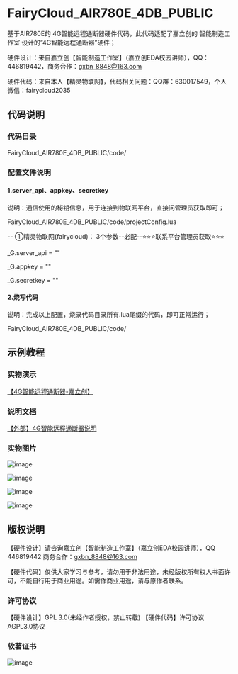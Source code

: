# FairyCloud_AIR780E_4DB_PUBLIC
基于AIR780E的 4G智能远程通断器硬件代码，此代码适配了嘉立创的 智能制造工作室 设计的“4G智能远程通断器”硬件；


硬件设计：来自嘉立创【智能制造工作室】（嘉立创EDA校园讲师），QQ：446819442，商务合作：gxbn_8848@163.com


硬件代码：来自本人【精灵物联网】，代码相关问题：QQ群：630017549，个人微信：fairycloud2035


## 代码说明
### 代码目录
FairyCloud_AIR780E_4DB_PUBLIC/code/


### 配置文件说明

#### 1.server_api、appkey、secretkey
说明：通信使用的秘钥信息，用于连接到物联网平台，直接问管理员获取即可；

FairyCloud_AIR780E_4DB_PUBLIC/code/projectConfig.lua

-- ①精灵物联网(fairycloud)： 3个参数--必配--⭐️⭐️⭐️联系平台管理员获取⭐️⭐️⭐️

_G.server_api = ""

_G.appkey = ""

_G.secretkey = ""



#### 2.烧写代码
说明：完成以上配置，烧录代码目录所有.lua尾缀的代码，即可正常运行；

FairyCloud_AIR780E_4DB_PUBLIC/code/

## 示例教程

### 实物演示
[【4G智能远程通断器-嘉立创】](https://oshwhub.com/gbn2333/outdoor-camping-microwave-radar-alarm)

### 说明文档
[【外部】4G智能远程通断器说明](https://gv9jqt8gpcb.feishu.cn/docx/Pkded6OrkoAWDoxVn93cZACmnpc)

### 实物图片
![image](https://github.com/fairycloudpublic/FairyCloud_AIR780E_4DB_PUBLIC/blob/main/photo1.png)

![image](https://github.com/fairycloudpublic/FairyCloud_AIR780E_4DB_PUBLIC/blob/main/photo2.png)

![image](https://github.com/fairycloudpublic/FairyCloud_AIR780E_4DB_PUBLIC/blob/main/photo3.png)

![image](https://github.com/fairycloudpublic/FairyCloud_AIR780E_4DB_PUBLIC/blob/main/photo4.png)


## 版权说明
【硬件设计】请咨询嘉立创【智能制造工作室】（嘉立创EDA校园讲师），QQ 446819442 商务合作：gxbn_8848@163.com


【硬件代码】仅供大家学习与参考，请勿用于非法用途，未经版权所有权人书面许可，不能自行用于商业用途。如需作商业用途，请与原作者联系。

### 许可协议
【硬件设计】GPL 3.0(未经作者授权，禁止转载)
【硬件代码】许可协议 AGPL3.0协议

### 软著证书
![image](https://github.com/fairycloudpublic/FairyCloud_AIR780E_4DB_PUBLIC/blob/main/%E7%B2%BE%E7%81%B5%E7%89%A9%E8%81%94%E7%BD%91%E5%B9%B3%E5%8F%B0%E7%89%88%E6%9D%83.png)
